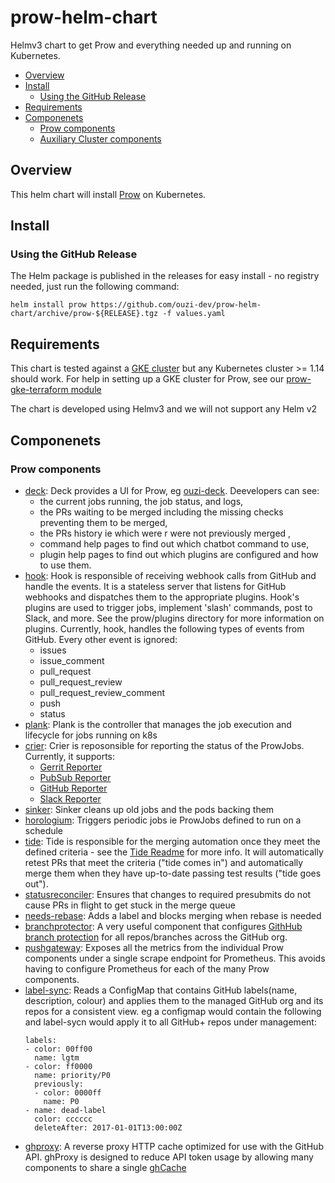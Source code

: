 # prow-helm-chart <!-- omit in toc -->

Helmv3 chart to get Prow and everything needed up and running on Kubernetes.

- [Overview](#overview)
- [Install](#install)
  - [Using the GitHub Release](#using-the-github-release)
- [Requirements](#requirements)
- [Componenets](#componenets)
  - [Prow components](#prow-components)
  - [Auxiliary Cluster components](#auxiliary-cluster-components)

## Overview 

This helm chart will install [Prow](https://github.com/kubernetes/test-infra/tree/master/prow) on Kubernetes.

## Install

### Using the GitHub Release

The Helm package is published in the releases for easy install - no registry needed, just run the following command:

 `helm install prow https://github.com/ouzi-dev/prow-helm-chart/archive/prow-${RELEASE}.tgz -f values.yaml` 

## Requirements

This chart is tested against a [GKE cluster](https://cloud.google.com/kubernetes-engine/) but any Kubernetes cluster >= 1.14 should work.
For help in setting up a GKE cluster for Prow, see our [prow-gke-terraform module](https://github.com/ouzi-dev/prow-gke-terraform)

The chart is developed using Helmv3 and we will not support any Helm v2

## Componenets

### Prow components

- [deck](https://github.com/kubernetes/test-infra/tree/master/prow/cmd/deck): Deck provides a UI for Prow, eg [ouzi-deck](https://prow.test-infra.ouzi.io).
  Deevelopers can see:
  - the current jobs running, the job status, and logs,
  - the PRs waiting to be merged including the missing checks preventing them to be merged,
  - the PRs history ie which were r were not previously merged ,
  - command help pages to find out which chatbot command to use,
  - plugin help pages to find out which plugins are configured and how to use them.
- [hook](https://github.com/kubernetes/test-infra/tree/master/prow/hook): Hook is responsible of receiving webhook calls from GitHub and handle the events. It is a stateless server that listens for GitHub webhooks and dispatches them to the appropriate plugins. Hook's plugins are used to trigger jobs, implement 'slash' commands, post to Slack, and more. See the prow/plugins directory for more information on plugins. Currently, hook, handles the following types of events from GitHub. Every other event is ignored:
  - issues
  - issue_comment
  - pull_request
  - pull_request_review
  - pull_request_review_comment
  - push
  - status 
- [plank](https://github.com/kubernetes/test-infra/tree/master/prow/plank): Plank is the controller that manages the job execution and lifecycle for jobs running on k8s  
- [crier](https://github.com/kubernetes/test-infra/tree/master/prow/crier): Crier is reposonsible for reporting the status of the ProwJobs. Currently, it supports:
  - [Gerrit Reporter](https://github.com/kubernetes/test-infra/blob/master/prow/gerrit/reporter)
  - [PubSub Reporter](https://github.com/kubernetes/test-infra/blob/master/prow/pubsub/reporter)
  - [GitHub Reporter](https://github.com/kubernetes/test-infra/blob/master/prow/github/reporter)
  - [Slack Reporter](https://github.com/kubernetes/test-infra/blob/master/prow/slack/reporter)
- [sinker](https://github.com/kubernetes/test-infra/tree/master/prow/cmd/sinker): Sinker cleans up old jobs and the pods backing them
- [horologium](https://github.com/kubernetes/test-infra/tree/master/prow/cmd/horologium): Triggers periodic jobs ie ProwJobs defined to run on a schedule 
- [tide](https://github.com/kubernetes/test-infra/blob/395658c487277aadab3904cfdbabfbddb0f2b034/prow/cmd/tide): Tide is responsible for the merging automation once they meet the defined criteria - see the [Tide Readme](https://github.com/kubernetes/test-infra/blob/master/prow/cmd/tide/README.md) for more info. It will automatically retest PRs that meet the criteria ("tide comes in") and automatically merge them when they have up-to-date passing test results ("tide goes out").
- [statusreconciler](https://github.com/kubernetes/test-infra/tree/master/prow/statusreconciler): Ensures that changes to required presubmits do not cause PRs in flight to get stuck in the merge queue
- [needs-rebase](https://github.com/kubernetes/test-infra/blob/master/prow/external-plugins/needs-rebase/plugin/plugin.go): Adds a label and blocks merging when rebase is needed
- [branchprotector](https://github.com/kubernetes/test-infra/tree/master/prow/cmd/branchprotector): A very useful component that configures [GithHub branch protection](https://help.github.com/articles/about-protected-branches/) for all repos/branches across the GitHub org. 
- [pushgateway](https://github.com/kubernetes/test-infra/blob/master/prow/metrics/README.md#pushgateway-and-proxy): Exposes all the metrics from the individual Prow components under a single scrape endpoint for Prometheus. This avoids having to configure Prometheus for each of the many Prow components. 
- [label-sync](https://github.com/kubernetes/test-infra/tree/master/label_sync): Reads a ConfigMap that contains GitHub labels(name, description, colour) and applies them to the managed GitHub org and its repos for a consistent view. eg a configmap would contain the following and label-sycn would apply it to all GitHub+ repos under management:
  ```
  labels:
  - color: 00ff00
    name: lgtm
  - color: ff0000
    name: priority/P0
    previously:
    - color: 0000ff
      name: P0
  - name: dead-label
    color: cccccc
    deleteAfter: 2017-01-01T13:00:00Z
  ```
- [ghproxy](https://github.com/kubernetes/test-infra/blob/master/ghproxy/README.md): A reverse proxy HTTP cache optimized for use with the GitHub API. ghProxy is designed to reduce API token usage by allowing many components to share a single [ghCache](https://github.com/kubernetes/test-infra/tree/master/ghproxy/ghcache)
